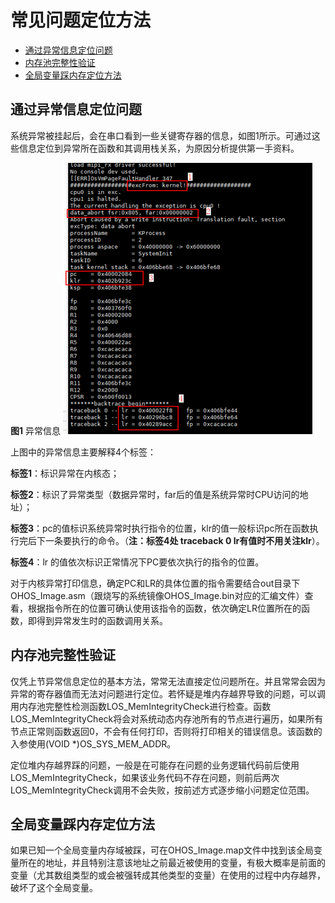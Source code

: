 # 常见问题定位方法

- [通过异常信息定位问题](#通过异常信息定位问题)
- [内存池完整性验证](#内存池完整性验证)
- [全局变量踩内存定位方法](#全局变量踩内存定位方法)

## 通过异常信息定位问题

系统异常被挂起后，会在串口看到一些关键寄存器的信息，如图1所示。可通过这些信息定位到异常所在函数和其调用栈关系，为原因分析提供第一手资料。

**图1** 异常信息
![zh-cn_image_0000001153823524](figures/zh-cn_image_0000001153823524.png)

上图中的异常信息主要解释4个标签：

**标签1**：标识异常在内核态；

**标签2**：标识了异常类型（数据异常时，far后的值是系统异常时CPU访问的地址）；

**标签3**：pc的值标识系统异常时执行指令的位置，klr的值一般标识pc所在函数执行完后下一条要执行的命令。（**注：标签4处 traceback 0  lr有值时不用关注klr**）。

**标签4**：lr 的值依次标识正常情况下PC要依次执行的指令的位置。

对于内核异常打印信息，确定PC和LR的具体位置的指令需要结合out目录下OHOS_Image.asm（跟烧写的系统镜像OHOS_Image.bin对应的汇编文件）查看，根据指令所在的位置可确认使用该指令的函数，依次确定LR位置所在的函数，即得到异常发生时的函数调用关系。


## 内存池完整性验证

仅凭上节异常信息定位的基本方法，常常无法直接定位问题所在。并且常常会因为异常的寄存器值而无法对问题进行定位。若怀疑是堆内存越界导致的问题，可以调用内存池完整性检测函数LOS_MemIntegrityCheck进行检查。函数LOS_MemIntegrityCheck将会对系统动态内存池所有的节点进行遍历，如果所有节点正常则函数返回0，不会有任何打印，否则将打印相关的错误信息。该函数的入参使用(VOID \*)OS_SYS_MEM_ADDR。

定位堆内存越界踩的问题，一般是在可能存在问题的业务逻辑代码前后使用LOS_MemIntegrityCheck，如果该业务代码不存在问题，则前后两次LOS_MemIntegrityCheck调用不会失败，按前述方式逐步缩小问题定位范围。


## 全局变量踩内存定位方法

如果已知一个全局变量内存域被踩，可在OHOS_Image.map文件中找到该全局变量所在的地址，并且特别注意该地址之前最近被使用的变量，有极大概率是前面的变量（尤其数组类型的或会被强转成其他类型的变量）在使用的过程中内存越界，破坏了这个全局变量。
